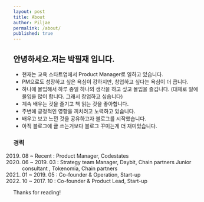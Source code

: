 ```yaml
---
layout: post
title: About
author: Piljae
permalink: /about/
published: true
---
```

## 안녕하세요.저는 박필재 입니다.

- 현재는 교육 스타트업에서 Product Manager로 일하고 있습니다.
- PM으로도 성장하고 싶은 욕심이 강하지만, 창업하고 싶다는 욕심이 더 큽니다.
- 하나에 몰입해서 하루 종일 하나의 생각을 하고 싶고 몰입을 즐깁니다. (대체로 일에 몰입을 많이 합니다. 그래서 창업하고 싶습니다)
- 계속 배우는 것을 즐기고 책 읽는 것을 좋아합니다.
- 주변에 긍정적인 영향을 끼치려고 노력하고 있습니다. 
- 배우고 보고 느낀 것을 공유하고자 블로그를 시작했습니다.
- 아직 블로그에 글 쓰는거보다 블로그 꾸미는게 더 재미있습니다.


### 경력

2019. 08 ~ Recent    : Product Manager, Codestates
2018. 06 ~ 2019. 03  : Strategy team Manager, Daybit, Chain partners
				       Junior consultant ,  Tokenomia, Chain partners
2018. 01 ~ 2019. 05  : Co-founder & Operation, Start-up
2016. 10 ~ 2017. 10  : Co-founder & Product Lead, Start-up





Thanks for reading!
